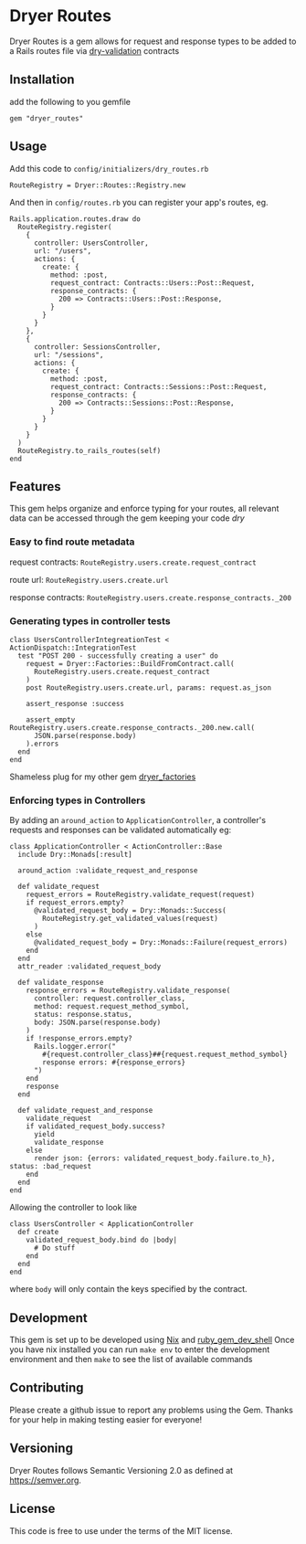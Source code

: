 # Dryer Routes
Dryer Routes is a gem allows for request and response types to be added to a
Rails routes file via [dry-validation](https://dry-rb.org/gems/dry-validation/1.8/) contracts

## Installation
add the following to you gemfile
```
gem "dryer_routes"
```

## Usage
Add this code to `config/initializers/dry_routes.rb`
```
RouteRegistry = Dryer::Routes::Registry.new
```

And then in `config/routes.rb` you can register your app's routes, eg.
```
Rails.application.routes.draw do
  RouteRegistry.register(
    {
      controller: UsersController,
      url: "/users",
      actions: {
        create: {
          method: :post,
          request_contract: Contracts::Users::Post::Request,
          response_contracts: {
            200 => Contracts::Users::Post::Response,
          }
        }
      }
    },
    {
      controller: SessionsController,
      url: "/sessions",
      actions: {
        create: {
          method: :post,
          request_contract: Contracts::Sessions::Post::Request,
          response_contracts: {
            200 => Contracts::Sessions::Post::Response,
          }
        }
      }
    }
  )
  RouteRegistry.to_rails_routes(self)
end
```

## Features
This gem helps organize and enforce typing for your routes, all relevant data
can be accessed through the gem keeping your code *dry*

### Easy to find route metadata
request contracts: `RouteRegistry.users.create.request_contract`

route url: `RouteRegistry.users.create.url`

response contracts: `RouteRegistry.users.create.response_contracts._200`

### Generating types in controller tests
```
class UsersControllerIntegreationTest < ActionDispatch::IntegrationTest
  test "POST 200 - successfully creating a user" do
    request = Dryer::Factories::BuildFromContract.call(
      RouteRegistry.users.create.request_contract
    )
    post RouteRegistry.users.create.url, params: request.as_json

    assert_response :success

    assert_empty RouteRegistry.users.create.response_contracts._200.new.call(
      JSON.parse(response.body)
    ).errors
  end
end
```
Shameless plug for my other gem [dryer_factories](https://github.com/jbernie2/dryer-factories)

### Enforcing types in Controllers
By adding an `around_action` to `ApplicationController`, a controller's requests
and responses can be validated automatically eg:
```
class ApplicationController < ActionController::Base
  include Dry::Monads[:result]

  around_action :validate_request_and_response

  def validate_request
    request_errors = RouteRegistry.validate_request(request)
    if request_errors.empty?
      @validated_request_body = Dry::Monads::Success(
        RouteRegistry.get_validated_values(request)
      )
    else
      @validated_request_body = Dry::Monads::Failure(request_errors)
    end
  end
  attr_reader :validated_request_body

  def validate_response
    response_errors = RouteRegistry.validate_response(
      controller: request.controller_class,
      method: request.request_method_symbol,
      status: response.status,
      body: JSON.parse(response.body)
    )
    if !response_errors.empty?
      Rails.logger.error("
        #{request.controller_class}##{request.request_method_symbol}
        response errors: #{response_errors}
      ")
    end
    response
  end

  def validate_request_and_response
    validate_request
    if validated_request_body.success?
      yield
      validate_response
    else
      render json: {errors: validated_request_body.failure.to_h}, status: :bad_request
    end
  end
end
```

Allowing the controller to look like
```
class UsersController < ApplicationController
  def create
    validated_request_body.bind do |body|
      # Do stuff
    end
  end
end
```
where `body` will only contain the keys specified by the contract.

## Development
This gem is set up to be developed using [Nix](https://nixos.org/) and
[ruby_gem_dev_shell](https://github.com/jbernie2/ruby_gem_dev_shell)
Once you have nix installed you can run `make env` to enter the development
environment and then `make` to see the list of available commands

## Contributing
Please create a github issue to report any problems using the Gem.
Thanks for your help in making testing easier for everyone!

## Versioning
Dryer Routes follows Semantic Versioning 2.0 as defined at https://semver.org.

## License
This code is free to use under the terms of the MIT license.
